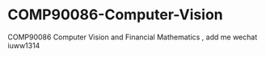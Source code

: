 # COMP90086-Computer-Vision
COMP90086 Computer Vision and Financial Mathematics , add me wechat iuww1314

